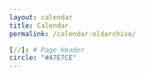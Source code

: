 ```yaml
---
layout: calendar
title: Calendar
permalink: /calendar-oldarchive/

[//]: # Page Header
circle: "#47E7CE"
---
```

